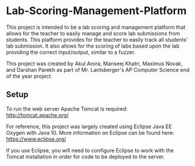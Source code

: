 # Lab-Scoring-Management-Platform

This project is intended to be a lab scoring and management platform that allows for the teacher to easily manage and score lab submissions from students. This platform provides for the teacher to easily track all students' lab submission. It also allows for the scoring of labs based upon the lab providing the correct input/output, similar to a fuzzer.

This project was created by Akul Arora, Manseej Khatri, Maximus Novak, and Darshan Parekh as part of Mr. Lantsberger's AP Computer Science end of the year project.

## Setup

To run the web server Apache Tomcat is required:
http://tomcat.apache.org/

For reference, this project was largely created using Eclipse Java EE Oxygen with Java 10.
More information on Eclipse can be found here: https://www.eclipse.org/

If you use Eclipse, you will need to configure Eclipse to work with the Tomcat installation in order for code to be deployed to the server.
